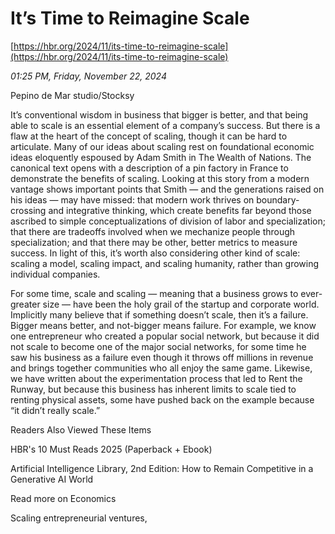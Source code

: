 # It’s Time to Reimagine Scale

[https://hbr.org/2024/11/its-time-to-reimagine-scale](https://hbr.org/2024/11/its-time-to-reimagine-scale)

*01:25 PM, Friday, November 22, 2024*

Pepino de Mar studio/Stocksy

It’s conventional wisdom in business that bigger is better, and that being able to scale is an essential element of a company’s success. But there is a flaw at the heart of the concept of scaling, though it can be hard to articulate. Many of our ideas about scaling rest on foundational economic ideas eloquently espoused by Adam Smith in The Wealth of Nations. The canonical text opens with a description of a pin factory in France to demonstrate the benefits of scaling. Looking at this story from a modern vantage shows important points that Smith — and the generations raised on his ideas — may have missed: that modern work thrives on boundary-crossing and integrative thinking, which create benefits far beyond those ascribed to simple conceptualizations of division of labor and specialization; that there are tradeoffs involved when we mechanize people through specialization; and that there may be other, better metrics to measure success. In light of this, it’s worth also considering other kind of scale: scaling a model, scaling impact, and scaling humanity, rather than growing individual companies.

For some time, scale and scaling — meaning that a business grows to ever-greater size — have been the holy grail of the startup and corporate world. Implicitly many believe that if something doesn’t scale, then it’s a failure. Bigger means better, and not-bigger means failure. For example, we know one entrepreneur who created a popular social network, but because it did not scale to become one of the major social networks, for some time he saw his business as a failure even though it throws off millions in revenue and brings together communities who all enjoy the same game. Likewise, we have written about the experimentation process that led to Rent the Runway, but because this business has inherent limits to scale tied to renting physical assets, some have pushed back on the example because “it didn’t really scale.”

Readers Also Viewed These Items

HBR's 10 Must Reads 2025 (Paperback + Ebook)

Artificial Intelligence Library, 2nd Edition: How to Remain Competitive in a Generative AI World

Read more on Economics

Scaling entrepreneurial ventures,

